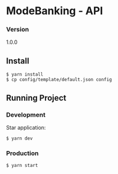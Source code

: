 # ModeBanking - API

### Version
1.0.0

## Install
```console
$ yarn install
$ cp config/template/default.json config
```

## Running Project
### Development
Star application:
```console
$ yarn dev
```

### Production
```console
$ yarn start
```